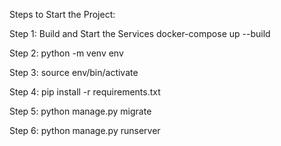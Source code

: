 Steps to Start the Project:

Step 1:
Build and Start the Services
docker-compose up --build

Step 2:
python -m venv env

Step 3:
source env/bin/activate

Step 4:
pip install -r requirements.txt

Step 5:
python manage.py migrate

Step 6: 
python manage.py runserver
